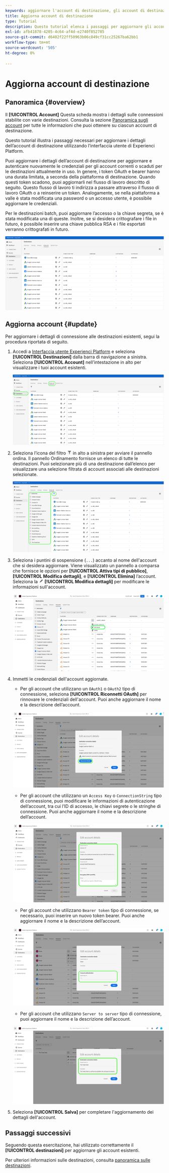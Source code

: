```yaml
---
keywords: aggiornare l'account di destinazione, gli account di destinazione, come aggiornare gli account, aggiornare la destinazione
title: Aggiorna account di destinazione
type: Tutorial
description: Questo tutorial elenca i passaggi per aggiornare gli account di destinazione nell’interfaccia utente di Adobe Experience Platform
exl-id: afb41878-4205-4c64-af4d-e2740f852785
source-git-commit: d6402f22ff50963b06c849cf31cc25267ba62bb1
workflow-type: tm+mt
source-wordcount: '505'
ht-degree: 0%

---
```


# Aggiorna account di destinazione

## Panoramica {#overview}

Il **[!UICONTROL Account]** Questa scheda mostra i dettagli sulle connessioni stabilite con varie destinazioni. Consulta la sezione [Panoramica sugli account](../ui/destinations-workspace.md#accounts) per tutte le informazioni che puoi ottenere su ciascun account di destinazione.

Questo tutorial illustra i passaggi necessari per aggiornare i dettagli dell’account di destinazione utilizzando l’interfaccia utente di Experienci Platform.

Puoi aggiornare i dettagli dell’account di destinazione per aggiornare e autenticare nuovamente le credenziali per gli account correnti o scaduti per le destinazioni attualmente in uso. In genere, i token OAuth e bearer hanno una durata limitata, a seconda della piattaforma di destinazione. Quando questi token scadono, puoi aggiornarli nel flusso di lavoro descritto di seguito. Questo flusso di lavoro ti indirizza a passare attraverso il flusso di lavoro OAuth o a reinserire un token. Analogamente, se nella piattaforma a valle è stata modificata una password o un accesso utente, è possibile aggiornare le credenziali.

Per le destinazioni batch, puoi aggiornare l’accesso o la chiave segreta, se è stata modificata una di queste. Inoltre, se si desidera crittografare i file in futuro, è possibile inserire una chiave pubblica RSA e i file esportati verranno crittografati in futuro.

![Scheda Account](../assets/ui/update-accounts/destination-accounts.png)

## Aggiorna account {#update}

Per aggiornare i dettagli di connessione alle destinazioni esistenti, segui la procedura riportata di seguito.

1. Accedi a [Interfaccia utente Experienci Platform](https://platform.adobe.com/) e seleziona **[!UICONTROL Destinazioni]** dalla barra di navigazione a sinistra. Seleziona **[!UICONTROL Account]** nell’intestazione in alto per visualizzare i tuoi account esistenti.

   ![Scheda Account](../assets/ui/update-accounts/accounts-tab.png)

2. Seleziona l’icona del filtro ![Icona filtro](../assets/ui/update-accounts/filter.png) in alto a sinistra per avviare il pannello ordina. Il pannello Ordinamento fornisce un elenco di tutte le destinazioni. Puoi selezionare più di una destinazione dall’elenco per visualizzare una selezione filtrata di account associati alle destinazioni selezionate.

   ![Filtrare gli account di destinazione](../assets/ui/update-accounts/filter-accounts.png)

3. Seleziona i puntini di sospensione (`...`) accanto al nome dell&#39;account che si desidera aggiornare. Viene visualizzato un pannello a comparsa che fornisce le opzioni per **[!UICONTROL Attiva tipi di pubblico]**, **[!UICONTROL Modifica dettagli]**, e **[!UICONTROL Elimina]** l’account. Seleziona la ![Pulsante Modifica dettagli](../assets/ui/workspace/pencil-icon.png) **[!UICONTROL Modifica dettagli]** per modificare le informazioni sull&#39;account.

   ![Modifica account](../assets/ui/update-accounts/accounts-edit.png)

4. Immetti le credenziali dell&#39;account aggiornate.

   * Per gli account che utilizzano un `OAuth1` o `OAuth2` tipo di connessione, seleziona **[!UICONTROL Riconnetti OAuth]** per rinnovare le credenziali dell&#39;account. Puoi anche aggiornare il nome e la descrizione dell’account.

   ![Modifica dettagli OAuth](../assets/ui/update-accounts/edit-details-oauth.png)

   * Per gli account che utilizzano un `Access Key` o `ConnectionString` tipo di connessione, puoi modificare le informazioni di autenticazione dell’account, tra cui l’ID di accesso, le chiavi segrete o le stringhe di connessione. Puoi anche aggiornare il nome e la descrizione dell’account.

   ![Modifica dettagli Chiave di accesso](../assets/ui/update-accounts/edit-details-key.png)

   * Per gli account che utilizzano `Bearer token` tipo di connessione, se necessario, puoi inserire un nuovo token bearer. Puoi anche aggiornare il nome e la descrizione dell’account.

   ![Modifica dettagli Token Bearer](../assets/ui/update-accounts/edit-details-bearer.png)

   * Per gli account che utilizzano `Server to server` tipo di connessione, puoi aggiornare il nome e la descrizione dell’account.

   ![Modifica dettagli Server-to-Server](../assets/ui/update-accounts/edit-details-s2s.png)

5. Seleziona **[!UICONTROL Salva]** per completare l&#39;aggiornamento dei dettagli dell&#39;account.

## Passaggi successivi

Seguendo questa esercitazione, hai utilizzato correttamente il **[!UICONTROL destinazioni]** per aggiornare gli account esistenti.

Per ulteriori informazioni sulle destinazioni, consulta [panoramica sulle destinazioni](../catalog/overview.md).
